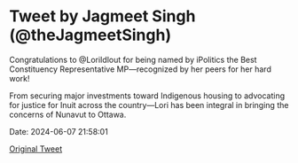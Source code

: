 # Tweet by Jagmeet Singh (@theJagmeetSingh)

Congratulations to @LoriIdlout for being named by iPolitics the Best Constituency Representative MP—recognized by her peers for her hard work!

From securing major investments toward Indigenous housing to advocating for justice for Inuit across the country—Lori has been integral in bringing the concerns of Nunavut to Ottawa.

Date: 2024-06-07 21:58:01

[Original Tweet](https://x.com/theJagmeetSingh/status/1799199158970020297)

